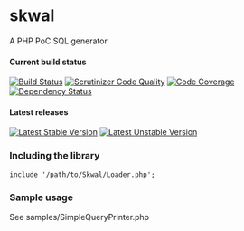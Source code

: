 skwal
=====

A PHP PoC SQL generator
 
#### Current build status

[![Build Status](https://travis-ci.org/aztech-dev/skwal.png?branch=master)](https://travis-ci.org/aztech-dev/skwal)
[![Scrutinizer Code Quality](https://scrutinizer-ci.com/g/aztech-dev/skwal/badges/quality-score.png?b=master)](https://scrutinizer-ci.com/g/aztech-dev/skwal/?branch=master)
[![Code Coverage](https://scrutinizer-ci.com/g/aztech-dev/skwal/badges/coverage.png?b=master)](https://scrutinizer-ci.com/g/aztech-dev/skwal/?branch=master)
[![Dependency Status](https://www.versioneye.com/user/projects/53b99f54609ff0d52900005a/badge.svgt)](https://www.versioneye.com/user/projects/53b99f54609ff0d52900005a)

#### Latest releases

[![Latest Stable Version](https://poser.pugx.org/aztech/skwal/v/stable.png)](https://packagist.org/packages/aztech/skwal)
[![Latest Unstable Version](https://poser.pugx.org/aztech/skwal/v/unstable.png)](https://packagist.org/packages/aztech/skwal)

### Including the library

```
include '/path/to/Skwal/Loader.php';
```

### Sample usage

See samples/SimpleQueryPrinter.php

